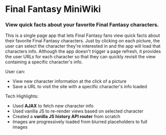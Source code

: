 # Final Fantasy MiniWiki

### View quick facts about your favorite Final Fantasy characters.

This is a single page app that lets Final Fantasy fans view quick facts about their favorite Final Fantasy characters. Just by clicking on each picture, the user can select the character they're interested in and the app will load that characters info. Although the app doesn't trigger a page refresh, it provides the user URLs for each character so that they can quickly revisit the view containing a specific character's info.

User can:

* View new character information at the click of a picture
* Save a URL to visit the site with a specific character's info loaded

Tech Highlights:

* Used **AJAX** to fetch new character info
* Used vanilla JS to re-render views based on selected character
* Created a **vanilla JS history API router** from scratch
* Images are progressively loaded from blurred placeholders to full images

[Visit the Site!]:(https://finalfantasy-miniwiki.surge.sh/)
